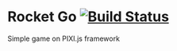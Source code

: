 # Rocket Go [![Build Status](https://travis-ci.org/inceon/rocket_go.svg?branch=master)](https://travis-ci.org/inceon/rocket_go)
Simple game on PIXI.js framework